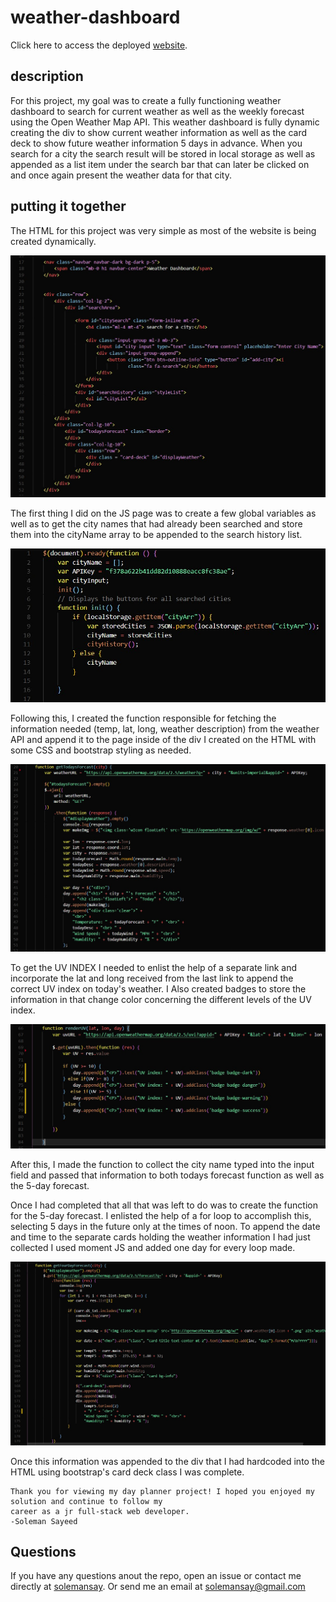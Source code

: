 # weather-dashboard

Click here to access the deployed [website](https://solemansay.github.io/weather-dashboard/).


## description

For this project, my goal was to create a fully functioning weather dashboard to search for current weather as well as the weekly forecast using the Open Weather Map API. This weather dashboard is fully dynamic creating the div to show current weather information as well as the card deck to show future weather information 5 days in advance. When you search for a city the search result will be stored in local storage as well as appended as a list item under the search bar that can later be clicked on and once again present the weather data for that city.

## putting it together 

The HTML for this project was very simple as most of the website is being created dynamically. 

<img src= "assets/html.jpg" alt ="html page">

The first thing I did on the JS page was to create a few global variables as well as to get the city names that had already been searched and store them into the cityName array to be appended to the search history list. 

<img src ="assets/variables.jpg" alt="variables get local storage">

Following this, I created the function responsible for fetching the information needed (temp, lat, long, weather description) from the weather API and append it to the page inside of the div I created on the HTML with some CSS and bootstrap styling as needed. 

<img src= "assets/todaysWeather.jpg" alt="todays weather forcast function">

To get the UV INDEX I needed to enlist the help of a separate link and incorporate the lat and long received from the last link to append the correct UV index on today's weather. I Also created badges to store the information in that change color concerning the different levels of the UV index. 

<img src="assets/UV-Index.jpg" alt="UV Index function">

After this, I made the function to collect the city name typed into the input field and passed that information to both todays forecast function as well as the 5-day forecast. 

Once I had completed that all that was left to do was to create the function for the 5-day forecast. I enlisted the help of a for loop to accomplish this, selecting 5 days in the future only at the times of noon. To append the date and time to the separate cards holding the weather information I had just collected I used moment JS and added one day for every loop made. 

<img src="assets/fiveDayForcarst.jpg" alt="Five day forcast">

Once this information was appended to the div that I had hardcoded into the HTML using bootstrap's card deck class I was complete. 

```
Thank you for viewing my day planner project! I hoped you enjoyed my solution and continue to follow my 
career as a jr full-stack web developer. 
-Soleman Sayeed
```

## Questions
  
If you have any questions anout the repo, open an issue or contact me directly at [solemansay](https://github.com/solemansay/). 
Or send me an email at [solemansay@gmail.com](solemansay@gmail.com)


